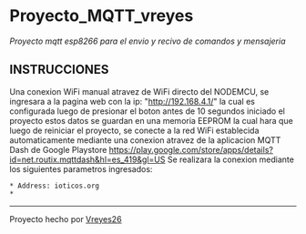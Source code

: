 # Proyecto_MQTT_vreyes
_Proyecto mqtt esp8266 para el envio y recivo de comandos y mensajeria_

## INSTRUCCIONES 
Una conexion WiFi manual atravez de WiFi directo del NODEMCU, se ingresara a la pagina web con la ip: "http://192.168.4.1/" la cual es configurada luego de presionar el boton antes de 10 segundos iniciado el proyecto estos datos se guardan en una memoria EEPROM la cual hara que luego de reiniciar el proyecto, se conecte a la red WiFi establecida automaticamente
mediante una conexion atravez de la aplicacion MQTT Dash de Google Playstore https://play.google.com/store/apps/details?id=net.routix.mqttdash&hl=es_419&gl=US
Se realizara la conexion mediante los siguientes parametros ingresados:

```
* Address: ioticos.org
* 
```
---
Proyecto hecho por [Vreyes26](https://github.com/Vreyes26/Proyecto_MQTT_vreyes)
